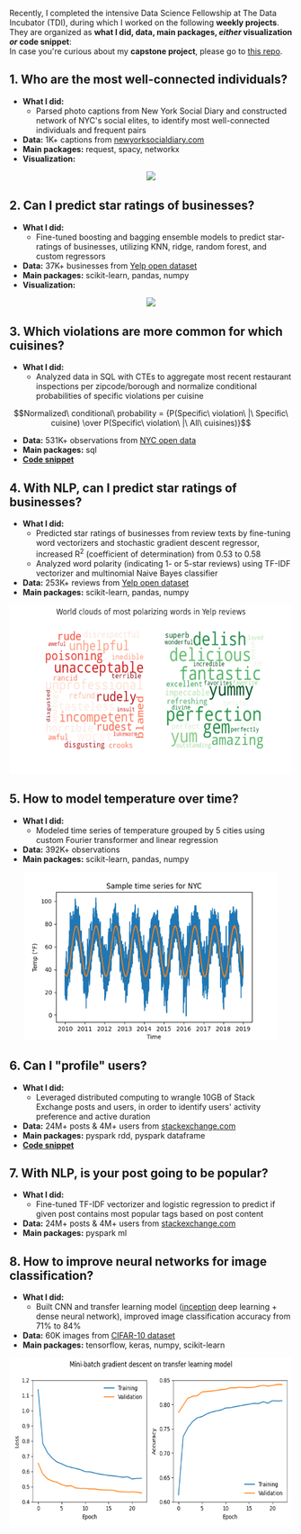 Recently, I completed the intensive Data Science Fellowship at The Data Incubator (TDI), during which I worked on the following **weekly projects**. They are organized as **what I did, data, main packages, *either* visualization *or* code snippet**: \
In case you're curious about my **capstone project**, please go to [this repo](https://github.com/LisiWang/tdi_capstone_project.git).
## 1. Who are the most well-connected individuals?
- **What I did:**
  - Parsed photo captions from New York Social Diary and constructed network of NYC's social elites, to identify most well-connected individuals and frequent pairs
- **Data:** 1K+ captions from [newyorksocialdiary.com](https://www.newyorksocialdiary.com/)
- **Main packages:** request, spacy, networkx
- **Visualization:**
<p align="center">
<img src="https://github.com/LisiWang/tdi_weekly_projects/blob/8dff37d8bb16930421865c24ad90ac1d119876fb/viz/graph.png" height="400">
</p>

## 2. Can I predict star ratings of businesses?
- **What I did:**
  - Fine-tuned boosting and bagging ensemble models to predict star-ratings of businesses, utilizing KNN, ridge, random forest, and custom regressors
- **Data:** 37K+ businesses from [Yelp open dataset](https://www.yelp.com/dataset)
- **Main packages:** scikit-learn, pandas, numpy
- **Visualization:**
<p align="center">
<img src="https://github.com/LisiWang/tdi_weekly_projects/blob/8dff37d8bb16930421865c24ad90ac1d119876fb/viz/ml.png" height="240">
</p>

## 3. Which violations are more common for which cuisines?
- **What I did:**
  - Analyzed data in SQL with CTEs to aggregate most recent restaurant inspections per zipcode/borough and normalize conditional probabilities of specific violations per cuisine
```math
Normalized\ conditional\ probability = {P(Specific\ violation\ |\ Specific\ cuisine) \over P(Specific\ violation\ |\ All\ cuisines)}
```
- **Data:** 531K+ observations from [NYC open data](https://data.cityofnewyork.us/Health/DOHMH-New-York-City-Restaurant-Inspection-Results/43nn-pn8j/about_data)
- **Main packages:** sql
- **[Code snippet](https://github.com/LisiWang/tdi_weekly_projects/blob/6f0bc2115bb64f1a76548602b4f6f29121686c1d/snippets/sql.ipynb)**

## 4. With NLP, can I predict star ratings of businesses?
- **What I did:**
  - Predicted star ratings of businesses from review texts by fine-tuning word vectorizers and stochastic gradient descent regressor, increased R<sup>2</sup> (coefficient of determination) from 0.53 to 0.58
  - Analyzed word polarity (indicating 1- or 5-star reviews) using TF-IDF vectorizer and multinomial Naive Bayes classifier
- **Data:** 253K+ reviews from [Yelp open dataset](https://www.yelp.com/dataset)
- **Main packages:** scikit-learn, pandas, numpy
<p align="center">
<img src="viz/nlp.png" height="300">
</p>

## 5. How to model temperature over time?
- **What I did:**
  - Modeled time series of temperature grouped by 5 cities using custom Fourier transformer and linear regression
- **Data:** 392K+ observations
- **Main packages:** scikit-learn, pandas, numpy
<p align="center">
<img src="viz/ts.png" height="300">
</p>

## 6. Can I "profile" users?
- **What I did:**
  - Leveraged distributed computing to wrangle 10GB of Stack Exchange posts and users, in order to identify users' activity preference and active duration
- **Data:** 24M+ posts & 4M+ users from [stackexchange.com](https://archive.org/details/stackexchange)
- **Main packages:** pyspark rdd, pyspark dataframe
- **[Code snippet](https://github.com/LisiWang/tdi_weekly_projects/blob/6b02fb34d45ccc2164516091b0c2494f961109c2/snippets/spark_df.ipynb)**

## 7. With NLP, is your post going to be popular?
- **What I did:**
  - Fine-tuned TF-IDF vectorizer and logistic regression to predict if given post contains most popular tags based on post content
- **Data:** 24M+ posts & 4M+ users from [stackexchange.com](https://archive.org/details/stackexchange)
- **Main packages:** pyspark ml

## 8. How to improve neural networks for image classification?
- **What I did:**
  - Built CNN and transfer learning model ([inception](https://github.com/tensorflow/tpu/tree/906be5267106a72d51d682d6fda15210118840cf/models/experimental/inception) deep learning + dense neural network), improved image classification accuracy from 71% to 84%
- **Data:** 60K images from [CIFAR-10 dataset](https://www.cs.toronto.edu/~kriz/cifar.html)
- **Main packages:** tensorflow, keras, numpy, scikit-learn
<p align="center">
<img src="viz/tf.png" height="300">
</p>
